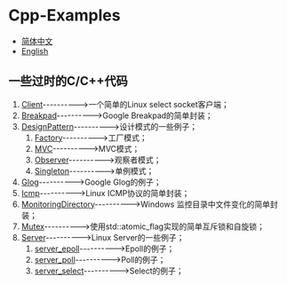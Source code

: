 # Cpp-Examples

- [简体中文](README.md)
- [English](README.en.md)

## 一些过时的C/C++代码

1. [Client](./Client/client.cpp)---------->一个简单的Linux select socket客户端；
2. [Breakpad](./Breakpad/breakpad.hpp)---------->Google Breakpad的简单封装；
3. [DesignPattern](./DesignPattern)---------->设计模式的一些例子；
   1. [Factory](./DesignPattern/Factory/factory.hpp)---------->工厂模式；
   2. [MVC](./DesignPattern/MVC/model.hpp)---------->MVC模式；
   3. [Observer](./DesignPattern/Observer/observer.hpp)---------->观察者模式；
   4. [Singleton](./DesignPattern/Singleton/singleton.hpp)---------->单例模式；
4. [Glog](./Glog/main.cc)---------->Google Glog的例子；
5. [Icmp](./Icmp/icmp.hpp)---------->Linux ICMP协议的简单封装；
6. [MonitoringDirectory](./MonitoringDirectory/monitoring_directory.hpp)---------->Windows 监控目录中文件变化的简单封装；
7. [Mutex](./Mutex/mutex.hpp)---------->使用std::atomic_flag实现的简单互斥锁和自旋锁；
8. [Server](./Server)---------->Linux Server的一些例子；
   1. [server_epoll](./Server/server_epoll.cc)---------->Epoll的例子；
   2. [server_poll](./Server/server_poll.cc)---------->Poll的例子；
   3. [server_select](./Server/server_select.cc)---------->Select的例子；
